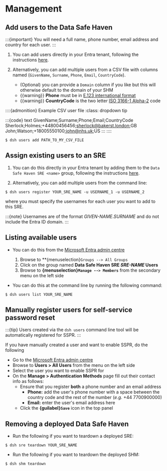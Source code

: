 # Management

## Add users to the Data Safe Haven

:::{important}
You will need a full name, phone number, email address and country for each user.
:::

1. You can add users directly in your Entra tenant, following the instructions [here](https://learn.microsoft.com/en-us/entra/fundamentals/how-to-create-delete-users).

2. Alternatively, you can add multiple users from a CSV file with columns named (`GivenName`, `Surname`, `Phone`, `Email`, `CountryCode`).
    - (Optional) you can provide a `Domain` column if you like but this will otherwise default to the domain of your SHM
    - {{warning}} **Phone** must be in [E.123 international format](https://en.wikipedia.org/wiki/E.123)
    - {{warning}} **CountryCode** is the two letter [ISO 3166-1 Alpha-2](https://en.wikipedia.org/wiki/ISO_3166-1_alpha-2#Officially_assigned_code_elements) code

::::{admonition} Example CSV user file
:class: dropdown tip

:::{code} text
GivenName;Surname;Phone;Email;CountryCode
Sherlock;Holmes;+44800456456;sherlock@bakerst.london;GB
John;Watson;+18005550100;john@nhs.uk;US
:::
::::

```{code} shell
$ dsh users add PATH_TO_MY_CSV_FILE
```

## Assign existing users to an SRE

1. You can do this directly in your Entra tenant by adding them to the `Data Safe Haven SRE <name>` group, following the instructions [here](https://learn.microsoft.com/en-us/entra/fundamentals/groups-view-azure-portal#add-a-group-member).

2. Alternatively, you can add multiple users from the command line:

```{code} shell
$ dsh users register YOUR_SRE_NAME -u USERNAME_1 -u USERNAME_2
```

where you must specify the usernames for each user you want to add to this SRE.

:::{note}
Usernames are of the format _GIVEN-NAME_._SURNAME_ and do not include the Entra ID domain.
:::

## Listing available users

- You can do this from the [Microsoft Entra admin centre](https://entra.microsoft.com/)

    1. Browse to **{menuselection}`Groups --> All Groups`
    2. Click on the group named **Data Safe Haven SRE _SRE-NAME_ Users**
    3. Browse to **{menuselection}`Manage --> Members`** from the secondary menu on the left side

- You can do this at the command line by running the following command:

```{code} shell
$ dsh users list YOUR_SRE_NAME
```

## Manually register users for self-service password reset

:::{tip}
Users created via the `dsh users` command line tool will be automatically registered for SSPR.
:::

If you have manually created a user and want to enable SSPR, do the following

- Go to the [Microsoft Entra admin centre](https://entra.microsoft.com/)
- Browse to **Users > All Users** from the menu on the left side
- Select the user you want to enable SSPR for
- On the **Manage > Authentication Methods** page fill out their contact info as follows:
    - Ensure that you register **both** a phone number and an email address
        - **Phone:** add the user's phone number with a space between the country code and the rest of the number (_e.g._ +44 7700900000)
        - **Email:** enter the user's email address here
    - Click the **{guilabel}`Save`** icon in the top panel

## Removing a deployed Data Safe Haven

- Run the following if you want to teardown a deployed SRE:

```{code} shell
$ dsh sre teardown YOUR_SRE_NAME
```

- Run the following if you want to teardown the deployed SHM:

```{code} shell
$ dsh shm teardown
```
